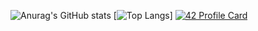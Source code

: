 ![Anurag's GitHub stats](https://github-readme-stats.vercel.app/api?username=williamollio&show_icons=true&theme=onedark)
[![Top Langs](https://github-readme-stats.vercel.app/api/top-langs/?username=williamollio)]
[![42 Profile Card](https://1337-readme.vercel.app/api/profile?cursus=42cursus&dark=true&email=hide&leet_logo=hide&login=wollio)](https://profile.intra.42.fr/users/wollio)

